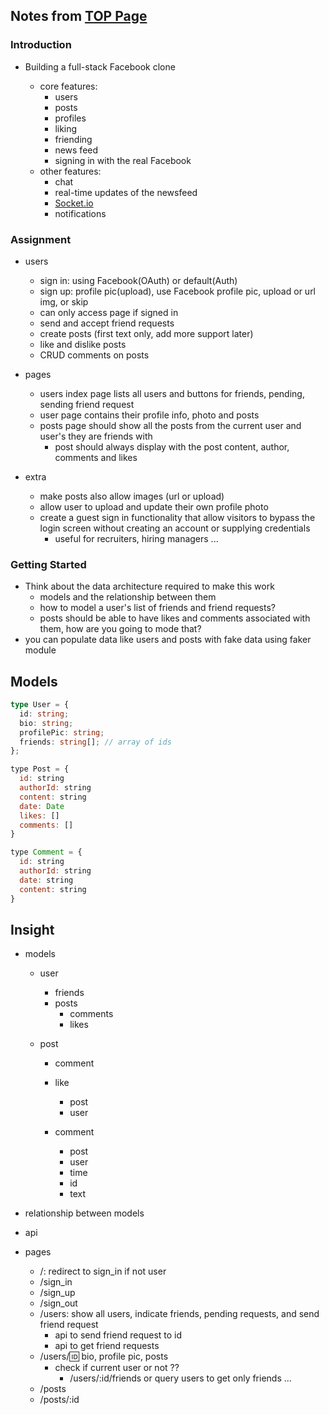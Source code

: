 ## Notes from [TOP Page](https://www.theodinproject.com/lessons/nodejs-odin-book)

### Introduction

- Building a full-stack Facebook clone

  - core features:
    - users
    - posts
    - profiles
    - liking
    - friending
    - news feed
    - signing in with the real Facebook
  - other features:
    - chat
    - real-time updates of the newsfeed
    - [Socket.io](https://socket.io)
    - notifications

### Assignment

- users

  - sign in: using Facebook(OAuth) or default(Auth)
  - sign up: profile pic(upload), use Facebook profile pic, upload or url img, or skip
  - can only access page if signed in
  - send and accept friend requests
  - create posts (first text only, add more support later)
  - like and dislike posts
  - CRUD comments on posts

- pages

  - users index page lists all users and buttons for friends, pending, sending friend request
  - user page contains their profile info, photo and posts
  - posts page should show all the posts from the current user and user's they are friends with
    - post should always display with the post content, author, comments and likes

- extra

  - make posts also allow images (url or upload)
  - allow user to upload and update their own profile photo
  - create a guest sign in functionality that allow visitors to bypass the login screen without creating an account or supplying credentials
    - useful for recruiters, hiring managers ...

### Getting Started

- Think about the data architecture required to make this work
  - models and the relationship between them
  - how to model a user's list of friends and friend requests?
  - posts should be able to have likes and comments associated with them, how are you going to mode that?
- you can populate data like users and posts with fake data using faker module

## Models

```ts
type User = {
  id: string;
  bio: string;
  profilePic: string;
  friends: string[]; // array of ids
};
```

```js
type Post = {
  id: string
  authorId: string
  content: string
  date: Date
  likes: []
  comments: []
}
```

```js
type Comment = {
  id: string
  authorId: string
  date: string
  content: string
}
```

## Insight

- models

  - user
    - friends
    - posts
      - comments
      - likes
  - post

    - comment
    - like

      - post
      - user

    - comment
      - post
      - user
      - time
      - id
      - text

- relationship between models
- api

- pages
  - /: redirect to sign_in if not user
  - /sign_in
  - /sign_up
  - /sign_out
  - /users: show all users, indicate friends, pending requests, and send friend request
    - api to send friend request to id
    - api to get friend requests
  - /users/:id: bio, profile pic, posts
    - check if current user or not ??
      - /users/:id/friends or query users to get only friends ...
  - /posts
  - /posts/:id
